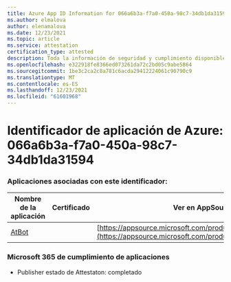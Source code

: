 ```yaml
---
title: Azure App ID Information for 066a6b3a-f7a0-450a-98c7-34db1da31594
ms.author: elmalova
author: elenamalova
ms.date: 12/23/2021
ms.topic: article
ms.service: attestation
certification_type: attested
description: Toda la información de seguridad y cumplimiento disponible para 066a6b3a-f7a0-450a-98c7-34db1da31594.
ms.openlocfilehash: e322918fe8366ed073261da72c2bd05c9abe5864
ms.sourcegitcommit: 1be3c2ca2c8a781c6acda29412224061c90790c9
ms.translationtype: MT
ms.contentlocale: es-ES
ms.lasthandoff: 12/23/2021
ms.locfileid: "61601968"
---
```

# <a name="azure-app-id-066a6b3a-f7a0-450a-98c7-34db1da31594"></a>Identificador de aplicación de Azure: 066a6b3a-f7a0-450a-98c7-34db1da31594


### <a name="apps-associated-with-this-id"></a>Aplicaciones asociadas con este identificador:
| **Nombre de la aplicación** | **Certificado** | **Ver en AppSource** |
|--------------|---------------|-----------------------|
| [AtBot](https://docs.microsoft.com/microsoft-365-app-certification/forward/WA104381219) |  | [https://appsource.microsoft.com/product/office/WA104381219](https://appsource.microsoft.com/product/office/WA104381219) |

### <a name="microsoft-365-app-compliance-status"></a>Microsoft 365 de cumplimiento de aplicaciones
- Publisher estado de Attestaton: completado
